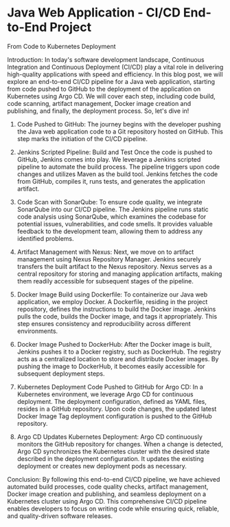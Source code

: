 # Java Web Application - CI/CD End-to-End Project 

From Code to Kubernetes Deployment

Introduction:
In today's software development landscape, Continuous Integration and Continuous Deployment (CI/CD) play a vital role in delivering high-quality applications with speed and efficiency. In this blog post, we will explore an end-to-end CI/CD pipeline for a Java web application, starting from code pushed to GitHub to the deployment of the application on Kubernetes using Argo CD. We will cover each step, including code build, code scanning, artifact management, Docker image creation and publishing, and finally, the deployment process. So, let's dive in!

1. Code Pushed to GitHub:
The journey begins with the developer pushing the Java web application code to a Git repository hosted on GitHub. This step marks the initiation of the CI/CD pipeline.

2. Jenkins Scripted Pipeline: Build and Test
Once the code is pushed to GitHub, Jenkins comes into play. We leverage a Jenkins scripted pipeline to automate the build process. The pipeline triggers upon code changes and utilizes Maven as the build tool. Jenkins fetches the code from GitHub, compiles it, runs tests, and generates the application artifact.

3. Code Scan with SonarQube:
To ensure code quality, we integrate SonarQube into our CI/CD pipeline. The Jenkins pipeline runs static code analysis using SonarQube, which examines the codebase for potential issues, vulnerabilities, and code smells. It provides valuable feedback to the development team, allowing them to address any identified problems.

4. Artifact Management with Nexus:
Next, we move on to artifact management using Nexus Repository Manager. Jenkins securely transfers the built artifact to the Nexus repository. Nexus serves as a central repository for storing and managing application artifacts, making them readily accessible for subsequent stages of the pipeline.

5. Docker Image Build using Dockerfile:
To containerize our Java web application, we employ Docker. A Dockerfile, residing in the project repository, defines the instructions to build the Docker image. Jenkins pulls the code, builds the Docker image, and tags it appropriately. This step ensures consistency and reproducibility across different environments.

6. Docker Image Pushed to DockerHub:
After the Docker image is built, Jenkins pushes it to a Docker registry, such as DockerHub. The registry acts as a centralized location to store and distribute Docker images. By pushing the image to DockerHub, it becomes easily accessible for subsequent deployment steps.

7. Kubernetes Deployment Code Pushed to GitHub for Argo CD:
In a Kubernetes environment, we leverage Argo CD for continuous deployment. The deployment configuration, defined as YAML files, resides in a GitHub repository. Upon code changes, the updated latest Docker Image Tag deployment configuration is pushed to the GitHub repository.

8. Argo CD Updates Kubernetes Deployment:
Argo CD continuously monitors the GitHub repository for changes. When a change is detected, Argo CD synchronizes the Kubernetes cluster with the desired state described in the deployment configuration. It updates the existing deployment or creates new deployment pods as necessary.

Conclusion:
By following this end-to-end CI/CD pipeline, we have achieved automated build processes, code quality checks, artifact management, Docker image creation and publishing, and seamless deployment on a Kubernetes cluster using Argo CD. This comprehensive CI/CD pipeline enables developers to focus on writing code while ensuring quick, reliable, and quality-driven software releases.

